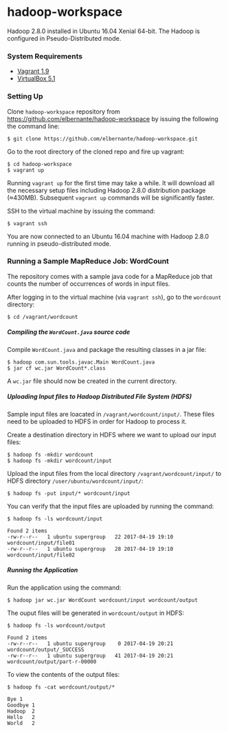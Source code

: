 # hadoop-workspace
Hadoop 2.8.0 installed in Ubuntu 16.04 Xenial 64-bit. The Hadoop is configured in Pseudo-Distributed mode.

### System Requirements
- [Vagrant 1.9](https://www.vagrantup.com/downloads.html)
- [VirtualBox 5.1](https://www.virtualbox.org/wiki/Downloads)

### Setting Up
Clone `hadoop-workspace` repository from https://github.com/elbernante/hadoop-workspace by issuing the following the command line:

```
$ git clone https://github.com/elbernante/hadoop-workspace.git
```

Go to the root directory of the cloned repo and fire up vagrant:

```
$ cd hadoop-workspace
$ vagrant up
```

Running `vagrant up` for the first time may take a while. It will download all the necessary setup files including Hadoop 2.8.0 distribution package (≈430MB). Subsequent `vagrant up` commands will be significantly faster.

SSH to the virtual machine by issuing the command:

```
$ vagrant ssh
```

You are now connected to an Ubuntu 16.04 machine with Hadoop 2.8.0 running in pseudo-distributed mode.

### Running a Sample MapReduce Job: WordCount
The repository comes with a sample java code for a MapReduce job that counts the number of occurrences of words in input files.

After logging in to the virtual machine (via `vagrant ssh`), go to the `wordcount` directory:
```
$ cd /vagrant/wordcount
```

##### Compiling the `WordCount.java` source code

Compile `WordCount.java` and package the resulting classes in a jar file:

```
$ hadoop com.sun.tools.javac.Main WordCount.java
$ jar cf wc.jar WordCount*.class
```

A `wc.jar` file should now be created in the current directory.

##### Uploading Input files to Hadoop Distributed File System (HDFS)
Sample input files are loacated in `/vagrant/wordcount/input/`. These files need to be uploaded to HDFS in order for Hadoop to process it.

Create a destination directory in HDFS where we want to upload our input files:

```
$ hadoop fs -mkdir wordcount
$ hadoop fs -mkdir wordcount/input
```

Upload the input files from the local directory `/vagrant/wordcount/input/` to HDFS directory `/user/ubuntu/wordcount/input/`:

```
$ hadoop fs -put input/* wordcount/input
```

You can verify that the input files are uploaded by running the command:

```
$ hadoop fs -ls wordcount/input

Found 2 items
-rw-r--r--   1 ubuntu supergroup   22 2017-04-19 19:10 wordcount/input/file01
-rw-r--r--   1 ubuntu supergroup   28 2017-04-19 19:10 wordcount/input/file02
```

##### Running the Application

Run the application using the command:

```
$ hadoop jar wc.jar WordCount wordcount/input wordcount/output
```

The ouput files will be generated in `wordcount/output` in HDFS:

```
$ hadoop fs -ls wordcount/output

Found 2 items
-rw-r--r--   1 ubuntu supergroup    0 2017-04-19 20:21 wordcount/output/_SUCCESS
-rw-r--r--   1 ubuntu supergroup   41 2017-04-19 20:21 wordcount/output/part-r-00000
```

To view the contents of the output files:

```
$ hadoop fs -cat wordcount/output/*

Bye	1
Goodbye	1
Hadoop	2
Hello	2
World	2
```
